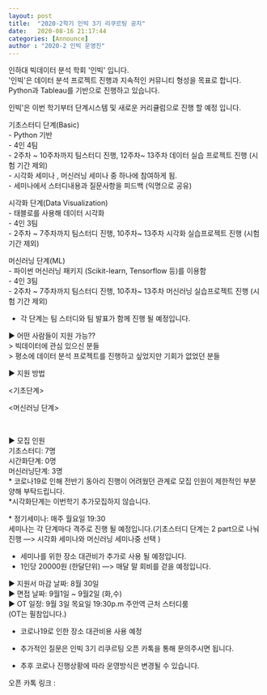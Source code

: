 ```yaml
---
layout: post
title:  "2020-2학기 인빅 3기 리쿠르팅 공지"
date:   2020-08-16 21:17:44
categories: [Announce]
author : "2020-2 인빅 운영진"
---
```



인하대 빅데이터 분석 학회 '인빅' 입니다.<br>
'인빅'은 데이터 분석 프로젝트 진행과 지속적인 커뮤니티 형성을 목표로 합니다.<br>
Python과 Tableau를 기반으로 진행하고 있습니다.<br>

인빅'은 이번 학기부터 단계시스템 및 새로운 커리큘럼으로 진행 할 예정 입니다.<br>

<p>
기초스터디 단계(Basic)<br>
- Python 기반<br>
- 4인 4팀<br>
- 2주차 ~ 10주차까지 팀스터디 진행, 12주차~ 13주차 데이터 실습 프로젝트 진행 (시험 기간 제외)<br>
- 시각화 세미나 , 머신러닝 세미나 중 하나에 참여하게 됨.<br>
- 세미나에서 스터디내용과 질문사항을 피드백 (익명으로 공유)<br>
</p>

<p>
시각화 단계(Data Visualization)<br>
- 태블로를 사용해 데이터 시각화<br>
- 4인 3팀<br>
- 2주차 ~ 7주차까지 팀스터디 진행, 10주차~ 13주차 시각화 실습프로젝트 진행 (시험 기간 제외)<br>
</p>

<p>
머신러닝 단계(ML)<br>
- 파이썬 머신러닝 패키지 (Scikit-learn, Tensorflow 등)를 이용함<br>
- 4인 3팀<br>
- 2주차 ~ 7주차까지 팀스터디 진행, 10주차~ 13주차 머신러닝 실습프로젝트 진행 (시험 기간 제외)<br>
</p>


* 각 단계는 팀 스터디와 팀 발표가 함께 진행 될 예정입니다.<br>

<p>
▶ 어떤 사람들이 지원 가능??<br>
> 빅데이터에 관심 있으신 분들<br>
> 평소에 데이터 분석 프로젝트를 진행하고 싶었지만 기회가 없었던 분들<br>
</p>

<p>
▶ 지원 방법

<기초단계><br>
<a href = "https://docs.google.com/forms/d/e/1FAIpQLSd4fhMa5e25PwuOJsitxECoyyRdDGloM7vMdUUx0_7C3RE5RA/viewform?usp=sf_link"></a>


<머신러닝 단계><br>

<a href = "https://docs.google.com/forms/d/e/1FAIpQLSeLHkVKi5KPAoOl9_h98TlZ4KJUHPFWAbaVwp8oOc6X0AYtqg/viewform?usp=sf_link"></a>

</p>

<br>

<p>
▶ 모집 인원<br>
기초스터디: 7명<br>
시간화단계: 0명<br>
머신러닝단계: 3명<br>
* 코로나19로 인해 전반기 동아리 진행이 어려웠던 관계로 모집 인원이 제한적인 부분 양해 부탁드립니다.<br>
*시각화단계는 이번학기 추가모집하지 않습니다.<br>
</p>

<p>
* 정기세미나: 매주 월요일 19:30<br>
세미나는 각 단계마다 격주로 진행 될 예정입니다.(기초스터디 단계는 2 part으로 나눠 진행 —> 시각화 세미나와 머신러닝 세미나중 선택 )<br>

* 세미나를 위한 장소 대관비가 추가로 사용 될 예정입니다.<br>
* 1인당 20000원 (한달단위) —> 매달 말 회비를 걷을 예정입니다.<br>

▶ 지원서 마감 날짜: 8월 30일<br>
▶ 면접 날짜: 9월1일 ~ 9월2일 (화,수)<br>
▶ OT 일정: 9월 3일 목요일 19:30p.m 주안역 근처 스터디룸<br>
(OT는 필참입니다.)<br>
* 코로나19로 인한 장소 대관비용 사용 예정<br>

* 추가적인 질문은 인빅 3기 리쿠르팅 오픈 카톡을 통해 문의주시면 됩니다.<br>
* 추후 코로나 진행상황에 따라 운영방식은 변경될 수 있습니다.<br>

오픈 카톡 링크 : 
<a href = "https://open.kakao.com/o/swQjSJqc">
</p>
